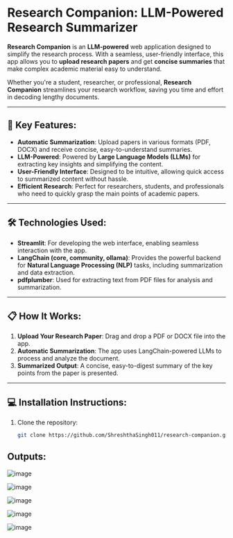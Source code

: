 # Research Companion: LLM-Powered Research Summarizer

**Research Companion** is an **LLM-powered** web application designed to simplify the research process. With a seamless, user-friendly interface, this app allows you to **upload research papers** and get **concise summaries** that make complex academic material easy to understand.

Whether you're a student, researcher, or professional, **Research Companion** streamlines your research workflow, saving you time and effort in decoding lengthy documents.

---

## 🚀 Key Features:
- **Automatic Summarization**: Upload papers in various formats (PDF, DOCX) and receive concise, easy-to-understand summaries.
- **LLM-Powered**: Powered by **Large Language Models (LLMs)** for extracting key insights and simplifying the content.
- **User-Friendly Interface**: Designed to be intuitive, allowing quick access to summarized content without hassle.
- **Efficient Research**: Perfect for researchers, students, and professionals who need to quickly grasp the main points of academic papers.

---

## 🛠️ Technologies Used:
- **Streamlit**: For developing the web interface, enabling seamless interaction with the app.
- **LangChain (core, community, ollama)**: Provides the powerful backend for **Natural Language Processing (NLP)** tasks, including summarization and data extraction.
- **pdfplumber**: Used for extracting text from PDF files for analysis and summarization.

---

## 📋 How It Works:
1. **Upload Your Research Paper**: Drag and drop a PDF or DOCX file into the app.
2. **Automatic Summarization**: The app uses LangChain-powered LLMs to process and analyze the document.
3. **Summarized Output**: A concise, easy-to-digest summary of the key points from the paper is presented.

---

## 💻 Installation Instructions:

1. Clone the repository:
   ```bash
   git clone https://github.com/ShreshthaSingh011/research-companion.git

## Outputs:

![image](https://github.com/user-attachments/assets/1f96384d-9d32-4f90-98c7-baf314f12faf)

![image](https://github.com/user-attachments/assets/36d02d56-569c-4bd5-a38c-1628f3b23a5f)

![image](https://github.com/user-attachments/assets/e92ab0ff-3e3b-42ec-a20c-9c6584ca52da)

![image](https://github.com/user-attachments/assets/fc58f9fb-bcfa-4bb8-beb2-d553bd6c1fbb)

![image](https://github.com/user-attachments/assets/b4d7a860-feb0-4a21-946c-607459a822bf)

